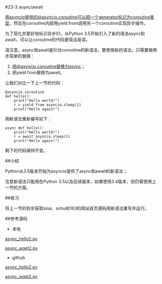 #23-3 async/await


用asyncio提供的@asyncio.coroutine可以把一个generator标记为coroutine类型，然后在coroutine内部用yield from调用另一个coroutine实现异步操作。

为了简化并更好地标识异步IO，从Python 3.5开始引入了新的语法async和await，可以让coroutine的代码更简洁易读。

请注意，async和await是针对coroutine的新语法，要使用新的语法，只需要做两步简单的替换：

1. 把@asyncio.coroutine替换为async；
2. 把yield from替换为await。

让我们对比一下上一节的代码：

	@asyncio.coroutine
	def hello():
	    print("Hello world!")
	    r = yield from asyncio.sleep(1)
	    print("Hello again!")
用新语法重新编写如下：

	async def hello():
	    print("Hello world!")
	    r = await asyncio.sleep(1)
	    print("Hello again!")
剩下的代码保持不变。

##小结

Python从3.5版本开始为asyncio提供了async和await的新语法；

注意新语法只能用在Python 3.5以及后续版本，如果使用3.4版本，则仍需使用上一节的方案。

##练习

将上一节的异步获取sina、sohu和163的网站首页源码用新语法重写并运行。

##参考源码

- 本地

[async_hello2.py](../code/chapter23/23-3-async_hello2.py)

[async_wget2.py](../code/chapter23/23-3-async_wget2.py)

- github

[async_hello2.py](https://github.com/michaelliao/learn-python3/blob/master/samples/async/async_hello2.py)

[async_wget2.py](https://github.com/michaelliao/learn-python3/blob/master/samples/async/async_wget2.py)
